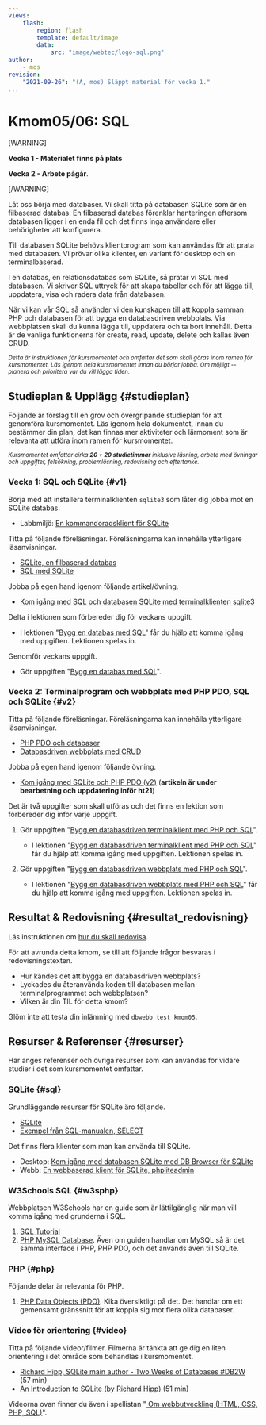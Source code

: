 ```yaml
---
views:
    flash:
        region: flash
        template: default/image
        data:
            src: "image/webtec/logo-sql.png"
author:
    - mos
revision:
    "2021-09-26": "(A, mos) Släppt material för vecka 1."
...
```

Kmom05/06: SQL
==================================

[WARNING]

**Vecka 1 - Materialet finns på plats**

**Vecka 2 - Arbete pågår**.

[/WARNING]

<!-- stop-->

Låt oss börja med databaser. Vi skall titta på databasen SQLite som är en filbaserad databas. En filbaserad databas förenklar hanteringen eftersom databasen ligger i en enda fil och det finns inga användare eller behörigheter att konfigurera.

Till databasen SQLite behövs klientprogram som kan användas för att prata med databasen. Vi prövar olika klienter, en variant för desktop och en terminalbaserad.

I en databas, en relationsdatabas som SQLite, så pratar vi SQL med databasen. Vi skriver SQL uttryck för att skapa tabeller och för att lägga till, uppdatera, visa och radera data från databasen.

När vi kan vår SQL så använder vi den kunskapen till att koppla samman PHP och databasen för att bygga en databasdriven webbplats. Via webbplatsen skall du kunna lägga till, uppdatera och ta bort innehåll. Detta är de vanliga funktionerna för create, read, update, delete och kallas även CRUD.

<!--more-->

<!--

Uppdatera med nya bilder.

[FIGURE src=image/snapht18/jetty-select-where-andor.png?w=w3 caption="Med SQL kan man ställa frågor mot databasen och visa urval av dess innehåll."]

När vi väl bekantat oss med SQLite, dess klienter och SQL så tar vi ett första steg in i att koppla ihop PHP-kod med databasen.

[FIGURE src=/image/snapvt15/pdo-select-table.png?w=w3 caption="En databas har tabeller med kolumner och rader, det finns olika sätt att visualisera detta."]

Vi avslutar med en programmeringsövning där du bygger en databasdriven webbplats.

-->


<small><i>Detta är instruktionen för kursmomentet och omfattar det som skall göras inom ramen för kursmomentet. Läs igenom hela kursmomentet innan du börjar jobba. Om möjligt -- planera och prioritera var du vill lägga tiden.</i></small>



Studieplan & Upplägg {#studieplan}
---------------------------------

Följande är förslag till en grov och övergripande studieplan för att genomföra kursmomentet. Läs igenom hela dokumentet, innan du bestämmer din plan, det kan finnas mer aktiviteter och lärmoment som är relevanta att utföra inom ramen för kursmomentet.

<small><i>Kursmomentet omfattar cirka **20 + 20 studietimmar** inklusive läsning, arbete med övningar och uppgifter, felsökning, problemlösning, redovisning och eftertanke.</i></small>



### Vecka 1: SQL och SQLite {#v1}

Börja med att installera terminalklienten `sqlite3` som låter dig jobba mot en SQLite databas.

* Labbmiljö: [En kommandoradsklient för SQLite](labbmiljo/sqlite3)

Titta på följande föreläsningar. Föreläsningarna kan innehålla ytterligare läsanvisningar.

* [SQLite, en filbaserad databas](./../forelasning/sqlite-en-filbaserad-databas)
* [SQL med SQLite](./../forelasning/sql-med-sqlite)

Jobba på egen hand igenom följande artikel/övning.

* [Kom igång med SQL och databasen SQLite med terminalklienten sqlite3](kunskap/kom-igang-med-sql-och-databasen-sqlite-med-terminalklienten-sqlite3)

Delta i lektionen som förbereder dig för veckans uppgift.

* I lektionen "[Bygg en databas med SQL](./../forelasning/bygg-en-databas-med-sql)" får du hjälp att komma igång med uppgiften. Lektionen spelas in.

Genomför veckans uppgift.

* Gör uppgiften "[Bygg en databas med SQL](uppgift/bygg-en-databas-med-sql)".

<!--

1. Gör laborationen "[SQL lab 1, introduktion till SQL](uppgift/sql-lab-1-introduktion-till-sql)" som låter dig träna på SQL kommandon.

-->



### Vecka 2: Terminalprogram och webbplats med PHP PDO, SQL och SQLite {#v2}

Titta på följande föreläsningar. Föreläsningarna kan innehålla ytterligare läsanvisningar.

* [PHP PDO och databaser](./../forelasning/php-pdo-och-databaser)
* [Databasdriven webbplats med CRUD](./../forelasning/webbplats-med-crud)

Jobba på egen hand igenom följande övning.

* [Kom igång med SQLite och PHP PDO (v2)](kunskap/kom-igang-med-sqlite-och-php-pdo-v2) (**artikeln är under bearbetning och uppdatering inför ht21**)

Det är två uppgifter som skall utföras och det finns en lektion som förbereder dig inför varje uppgift.

1. Gör uppgiften "[Bygg en databasdriven terminalklient med PHP och SQL](uppgift/bygg-en-databasdriven-terminalklient-med-php-och-sql)".
    * I lektionen "[Bygg en databasdriven terminalklient med PHP och SQL](./../forelasning/bygg-en-databasdriven-terminalklient-med-php-och-sql)" får du hjälp att komma igång med uppgiften. Lektionen spelas in.

1. Gör uppgiften "[Bygg en databasdriven webbplats med PHP och SQL](uppgift/bygg-en-databasdriven-webbplats-med-php-och-sql)".
    * I lektionen "[Bygg en databasdriven webbplats med PHP och SQL](./../forelasning/bygg-en-databasdriven-webbplats-med-php-och-sql)" får du hjälp att komma igång med uppgiften. Lektionen spelas in.



<!--
1. Gör uppgiften "[Gör en multisida för att söka i en databas](uppgift/bygg-en-multisida-for-att-soka-i-en-databas)". Spara filerna under `me/kmom05/jetty`.

1. Gör uppgiften "[Lab 6: PHP PDO och databasen SQLite](uppgift/php-lab6-php-pdo-och-databasen-sqlite)". Spara filerna i katalogen `me/kmom06/lab6`.

1. Gör uppgiften "[Bygg ut din htmlphp me-sida till version 5](uppgift/htmlphp-projekt-5)". Spara filerna i katalogen `me/kmom05/me5`.

1. Gör uppgiften "[Bygg ut din me-sida till version 6](uppgift/bygg-ut-din-htmlphp-me-sida-till-version-6)". Spara filerna i katalogen `me/kmom06/me6`.

1. Lägg till en inloggning på din mesida och styr så att man måste vara inloggad för att kunna redigera (lägga till, uppdatera, radera) i databasen. Kursrepot innehåller ett exempel på login i `example/login` som du kan utgå ifrån. Använd doe:doe och admin:admin som användare och lösenord.

1. Flytta användare och lösenord från din `config.php` och lägg in dem i en ny tabell i databasen.

-->



Resultat & Redovisning  {#resultat_redovisning}
-----------------------------------------------

Läs instruktionen om [hur du skall redovisa](./../redovisa).

För att avrunda detta kmom, se till att följande frågor besvaras i redovisningstexten.

* Hur kändes det att bygga en databasdriven webbplats?
* Lyckades du återanvända koden till databasen mellan terminalprogrammet och webbplatsen?
* Vilken är din TIL för detta kmom?

Glöm inte att testa din inlämning med `dbwebb test kmom05`.

<!--
* Var det lätt att förstå SQL eller kändes det som en helt ny teknik?
* Var detta din första bekantskap med databaser och SQL, eller har du tidigare kunskaper som du kan relatera till?
* Hur gick det att utföra övningarna med enbart SQLite, var det något du fastnade på?
* Hur gick det med övningarna i PDO och SQLite, var det något som tog extra mycket tid?
* Gjorde du något extra, utöver det vanliga, i ditt arbete? Berätta gärna om det.

* Fick du hjälp av PHP PDO-artikeln och dess kod, eller skrev du mycket kod själv?
* Var det något som var extra svårt eller utmanande i kursmomentet?
* Nu när kursen närmar sig slutet, känns det som du har kommit in i HTML, CSS, PHP och SQL?
* Berätta kort om din syn på din me-sida, är du nöjd med den, eller ser du förbättringspotential?
* Gjorde du något extra, utöver det vanliga, i ditt arbete? Berätta gärna om det.
-->



Resurser & Referenser {#resurser}
---------------------------------

Här anges referenser och övriga resurser som kan användas för vidare studier i det som kursmomentet omfattar.



### SQLite {#sql}

Grundläggande resurser för SQLite äro följande.

* [SQLite](https://www.sqlite.org/index.html)
* [Exempel från SQL-manualen, SELECT](https://www.sqlite.org/lang_select.html)

Det finns flera klienter som man kan använda till SQLite.

* Desktop: [Kom igång med databasen SQLite med DB Browser för SQLite](kunskap/kom-igang-med-databasen-sqlite-med-db-browser-for-sqlite)
* Webb: [En webbaserad klient för SQLite, phpliteadmin](kunskap/en-webbaserad-klient-for-sqlite-phpliteadmin)



### W3Schools SQL {#w3sphp}

Webbplatsen W3Schools har en guide som är lättilgänglig när man vill komma igång med grunderna i SQL.

1. [SQL Tutorial](https://www.w3schools.com/sql/)
1. [PHP MySQL Database](https://www.w3schools.com/php/php_mysql_intro.asp). Även om guiden handlar om MySQL så är det samma interface i PHP, PHP PDO, och det används även till SQLite.



### PHP {#php}

Följande delar är relevanta för PHP.

1. [PHP Data Objects (PDO)](http://php.net/manual/en/intro.pdo.php). Kika översiktligt på det. Det handlar om ett gemensamt gränssnitt för att koppla sig mot flera olika databaser.



### Video för orientering {#video}

Titta på följande videor/filmer. Filmerna är tänkta att ge dig en liten orientering i det område som behandlas i kursmomentet.

* [Richard Hipp, SQLite main author - Two Weeks of Databases #DB2W](https://www.youtube.com/watch?v=2eaQzahCeh4) (57 min)
* [An Introduction to SQLite (by Richard Hipp)](https://www.youtube.com/watch?v=giAMt8Tj-84) (51 min)

Videorna ovan finner du även i spellistan "[ Om webbutveckling (HTML, CSS, PHP, SQL)](https://www.youtube.com/playlist?list=PLKtP9l5q3ce-Qp6DTS_2s6q-Br66ufoWc)".
